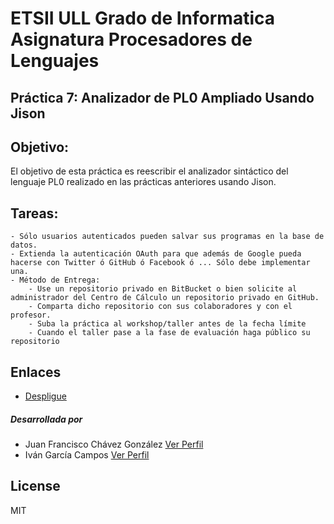 # ETSII ULL Grado de Informatica Asignatura Procesadores de Lenguajes

## Práctica 7: Analizador de PL0 Ampliado Usando Jison

## Objetivo:

El objetivo de esta práctica es reescribir el analizador sintáctico del lenguaje PL0 realizado en las prácticas anteriores usando Jison.

## Tareas:

    - Sólo usuarios autenticados pueden salvar sus programas en la base de datos.
    - Extienda la autenticación OAuth para que además de Google pueda hacerse con Twitter ó GitHub ó Facebook ó ... Sólo debe implementar una.
    - Método de Entrega:
        - Use un repositorio privado en BitBucket o bien solicite al administrador del Centro de Cálculo un repositorio privado en GitHub.
        - Comparta dicho repositorio con sus colaboradores y con el profesor.
        - Suba la práctica al workshop/taller antes de la fecha límite
        - Cuando el taller pase a la fase de evaluación haga público su repositorio



Enlaces
--------------

- [Despligue][3]
 


##### Desarrollada por

*  Juan Francisco Chávez González  [Ver Perfil][1]
*  Iván García Campos  [Ver Perfil][2]


License
----

MIT


[1]:https://github.com/alu0100401165
[2]:https://github.com/alu0100693737
[3]:http://jisoncalc.herokuapp.com/

